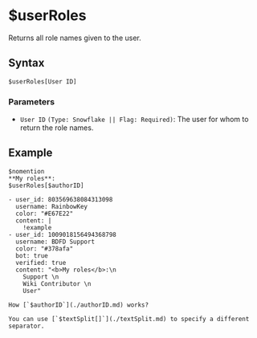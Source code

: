 # $userRoles
Returns all role names given to the user.

## Syntax
```
$userRoles[User ID]
```

### Parameters
- `User ID` `(Type: Snowflake || Flag: Required)`: The user for whom to return the role names.

## Example
```
$nomention
**My roles**:
$userRoles[$authorID]
```

``` discord yaml
- user_id: 803569638084313098
  username: RainbowKey
  color: "#E67E22"
  content: |
    !example
- user_id: 1009018156494368798
  username: BDFD Support
  color: "#378afa"
  bot: true
  verified: true
  content: "<b>My roles</b>:\n 
    Support \n
    Wiki Contributor \n
    User"
```

```admonish question title="What is this?"
How [`$authorID`](./authorID.md) works?
```

```admonish tip
You can use [`$textSplit[]`](./textSplit.md) to specify a different separator.
```
